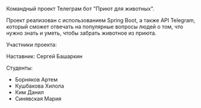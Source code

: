 Командный проект Телеграм бот "Приют для животных".

Проект реализован с использованием Spring Boot, а также API Telegram, который сможет отвечать на популярные вопросы людей о том, что нужно знать и уметь, чтобы забрать животное из приюта.

Участники проекта:

Наставник:  Сергей Башаркин

Студенты:

- Борняков Артем
- Кушбакова Хилола
- Ким Данил
- Синявская Мария
